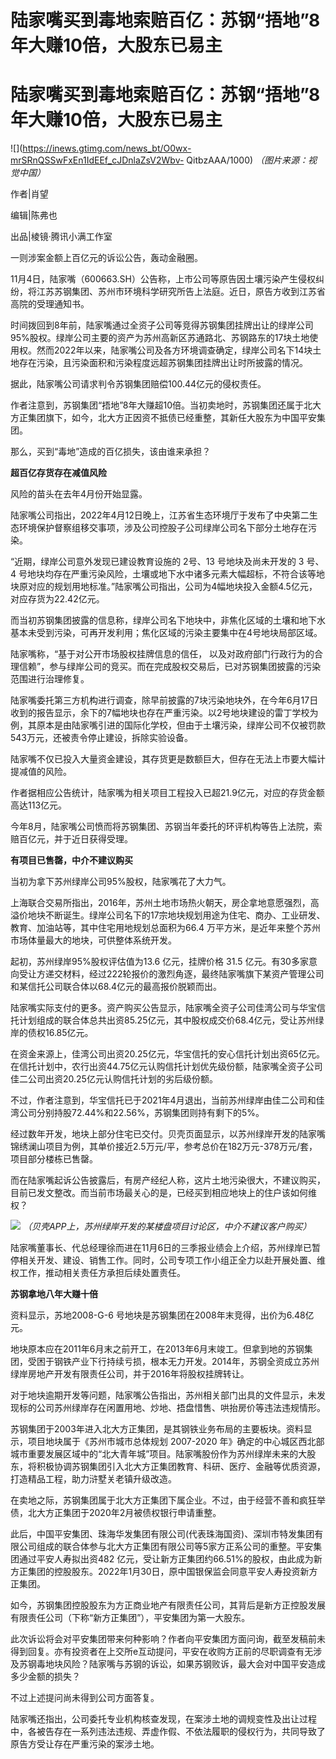 # 陆家嘴买到毒地索赔百亿：苏钢“捂地”8年大赚10倍，大股东已易主

# 陆家嘴买到毒地索赔百亿：苏钢“捂地”8年大赚10倍，大股东已易主

![](https://inews.gtimg.com/news_bt/O0wx-mrSRnQSSwFxEn1IdEEf_cJDnlaZsV2Wbv-
QitbzAAA/1000) _（图片来源：视觉中国）_

作者|肖望

编辑|陈弗也

出品|棱镜·腾讯小满工作室

一则涉案金额上百亿元的诉讼公告，轰动金融圈。

11月4日，陆家嘴（600663.SH）公告称，上市公司等原告因土壤污染产生侵权纠纷，将江苏苏钢集团、苏州市环境科学研究所告上法庭。近日，原告方收到江苏省高院的受理通知书。

时间拨回到8年前，陆家嘴通过全资子公司等竞得苏钢集团挂牌出让的绿岸公司95%股权。绿岸公司主要的资产为苏州高新区苏通路北、苏钢路东的17块土地使用权。然而2022年以来，陆家嘴公司及各方环境调查确定，绿岸公司名下14块土地存在污染，且污染面积和污染程度远超苏钢集团挂牌出让时所披露的情况。

据此，陆家嘴公司请求判令苏钢集团赔偿100.44亿元的侵权责任。

作者注意到，苏钢集团“捂地”8年大赚超10倍。当初卖地时，苏钢集团还属于北大方正集团旗下，如今，北大方正因资不抵债已经重整，其新任大股东为中国平安集团。

那么，买到“毒地”造成的百亿损失，该由谁来承担？

**超百亿存货存在减值风险**

风险的苗头在去年4月份开始显露。

陆家嘴公司指出，2022年4月12日晚上，江苏省生态环境厅于发布了中央第二生态环境保护督察组移交事项，涉及公司控股子公司绿岸公司名下部分土地存在污染。

“近期，绿岸公司意外发现已建设教育设施的 2号、13 号地块及尚未开发的 3 号、4
号地块均存在严重污染风险，土壤或地下水中诸多元素大幅超标，不符合该等地块原对应的规划用地标准。”陆家嘴公司指出，公司为4幅地块投入金额4.5亿元，对应存货为22.42亿元。

而当初苏钢集团披露的信息称，绿岸公司名下地块中，非焦化区域的土壤和地下水基本未受到污染，可再开发利用；焦化区域的污染主要集中在4号地块局部区域。

陆家嘴称，“基于对公开市场股权挂牌信息的信任，
以及对政府部门行政行为的合理信赖”，参与绿岸公司的竞买。而在完成股权交易后，已对苏钢集团披露的污染范围进行治理修复。

陆家嘴委托第三方机构进行调查，除早前披露的7块污染地块外，在今年6月17日收到的报告显示，余下的7幅地块也存在严重污染。以2号地块建设的雷丁学校为例，其原本是由陆家嘴引进的国际化学校，但由于土壤污染，绿岸公司不仅被罚款543万元，还被责令停止建设，拆除实验设备。

陆家嘴不仅已投入大量资金建设，其存货更是数额巨大，但存在无法上市要大幅计提减值的风险。

作者据相应公告统计，陆家嘴为相关项目工程投入已超21.9亿元，对应的存货金额高达113亿元。

今年8月，陆家嘴公司愤而将苏钢集团、苏钢当年委托的环评机构等告上法院，索赔百亿元，并于近日获得受理。

**有项目已售罄，中介不建议购买**

当初为拿下苏州绿岸公司95%股权，陆家嘴花了大力气。

上海联合交易所指出，2016年，苏州土地市场热火朝天，房企拿地意愿强烈，高溢价地块不断诞生。绿岸公司名下的17宗地块规划用途为住宅、商办、工业研发、教育、加油站等，其中住宅用地规划总面积为66.4
万平方米，是近年来整个苏州市场体量最大的地块，可供整体系统开发。

起初，苏州绿岸95%股权评估值为13.6 亿元，挂牌价格 31.5
亿元。有30多家意向受让方递交材料，经过222轮报价的激烈角逐，最终陆家嘴旗下某资产管理公司和某信托公司联合体以68.4亿元的最高报价脱颖而出。

陆家嘴实际支付的更多。资产购买公告显示，陆家嘴全资子公司佳湾公司与华宝信托计划组成的联合体总共出资85.25亿元，其中股权成交价68.4亿元，受让苏州绿岸的债权16.85亿元。

在资金来源上，佳湾公司出资20.25亿元，华宝信托的安心信托计划出资65亿元。在信托计划中，农行出资44.75亿元认购信托计划优先级份额，陆家嘴全资子公司佳二公司出资20.25亿元认购信托计划的劣后级份额。

不过，作者注意到，华宝信托已于2021年4月退出，当前苏州绿岸由佳二公司和佳湾公司分别持股72.44%和22.56%，苏钢集团则持有剩下的5%。

经过数年开发，地块上部分住宅已交付。贝壳页面显示，以苏州绿岸开发的陆家嘴锦绣澜山项目为例，其单价接近2.5万元/平，参考总价在182万元-378万元/套，项目部分楼栋已售罄。

而在陆家嘴起诉公告披露后，有房产经纪人称，这片土地污染很大，不建议购买，目前已发文整改。而当前市场最关心的是，已经买到相应地块上的住户该如何维权？

![](https://inews.gtimg.com/news_bt/OrF0xlqBnyFm1-IESw4JE1ll3u9V7CsDTpxnrYBsTnYJ0AA/1000)
_（贝壳APP上，苏州绿岸开发的某楼盘项目讨论区，中介不建议客户购买）_

陆家嘴董事长、代总经理徐而进在11月6日的三季报业绩会上介绍，苏州绿岸已暂停相关开发、建设、销售工作。同时，公司专项工作小组正全力以赴开展处置、维权工作，推动相关责任方承担后续处置责任。

**苏钢拿地八年大赚十倍**

资料显示，苏地2008-G-6 号地块是苏钢集团在2008年末竞得，出价为6.48亿元。

地块原本应在2011年6月末之前开工，在2013年6月末竣工。但拿到地的苏钢集团，受困于钢铁产业下行持续亏损，根本无力开发。2014年，苏钢全资成立苏州绿岸房地产开发有限责任公司，并于2016年将股权挂牌转让。

对于地块逾期开发等问题，陆家嘴公告指出，苏州相关部门出具的文件显示，未发现标的公司苏州绿岸存在闲置用地、炒地、捂盘惜售、哄抬房价等违法违规情形。

苏钢集团于2003年进入北大方正集团，是其钢铁业务布局的主要板块。资料显示，项目地块属于《苏州市城市总体规划 2007-2020
年》确定的中心城区西北部城市重要发展区域中的“北大青年城”项目。陆家嘴股份作为苏州绿岸未来的大股东，将积极协调苏钢集团引入北大方正集团教育、科研、医疗、金融等优质资源，打造精品工程，助力浒墅关老镇升级改造。

在卖地之际，苏钢集团属于北大方正集团下属企业。不过，由于经营不善和疯狂举债，北大方正集团于2020年2月被债权银行申请重整。

此后，中国平安集团、珠海华发集团有限公司(代表珠海国资)、深圳市特发集团有限公司组成的联合体参与北大方正集团有限公司等5家方正系公司的重整。平安集团通过平安人寿拟出资482
亿元，受让新方正集团约66.51%的股权，由此成为新方正集团的控股股东。2022年1月30日，原中国银保监会同意平安人寿投资新方正集团。

如今，苏钢集团控股股东为方正商业地产有限责任公司，其背后是新方正控股发展有限责任公司（下称“新方正集团”），平安集团为第一大股东。

此次诉讼将会对平安集团带来何种影响？作者向平安集团方面问询，截至发稿前未得到回复。亦有投资者在上交所e互动提问，平安在收购方正前的尽职调查有无涉及苏钢毒地块风险？陆家嘴与苏钢的诉讼，如果苏钢败诉，最大会对中国平安造成多少金额的损失？

不过上述提问尚未得到公司方面答复。

陆家嘴还指出，公司委托专业机构核查发现，在案涉土地的调规变性及出让过程中，各被告存在一系列违法违规、弄虚作假、不依法履职的侵权行为，共同导致了原告方受让存在严重污染的案涉土地。

